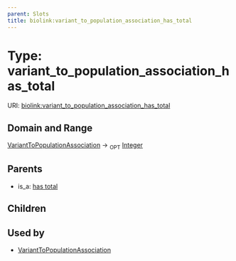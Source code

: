```yaml
---
parent: Slots
title: biolink:variant_to_population_association_has_total
---
```


# Type: variant_to_population_association_has_total




URI: [biolink:variant_to_population_association_has_total](https://w3id.org/biolink/vocab/variant_to_population_association_has_total)

## Domain and Range

[VariantToPopulationAssociation](VariantToPopulationAssociation.md) ->  <sub>OPT</sub> [Integer](types/Integer.md)

## Parents

 *  is_a: [has total](has_total.md)

## Children


## Used by

 * [VariantToPopulationAssociation](VariantToPopulationAssociation.md)
